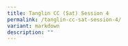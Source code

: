 ```yaml
---
title: Tanglin CC (Sat) Session 4
permalink: /tanglin-cc-sat-session-4/
variant: markdown
description: ""
---
```

